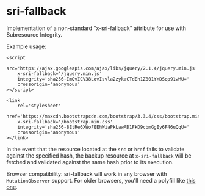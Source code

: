 # sri-fallback

Implementation of a non-standard "x-sri-fallback" attribute for use with Subresource Integrity.

Example usage:

```
<script
	src='https://ajax.googleapis.com/ajax/libs/jquery/2.1.4/jquery.min.js'
	x-sri-fallback='/jquery.min.js'
	integrity='sha256-ImQvICV38LovIsvla2zykaCTdEh1Z801Y+DSop91wMU='
	crossorigin='anonymous'
></script>

<link
	rel='stylesheet'
	href='https://maxcdn.bootstrapcdn.com/bootstrap/3.3.4/css/bootstrap.min.css'
	x-sri-fallback='/bootstrap.min.css'
	integrity='sha256-8EtRe6XWoFEEhWiaPkLawAD1FkD9cbmGgEy6F46uQqU='
	crossorigin='anonymous'
></link>
```

In the event that the resource located at the `src` or `href` fails to validate against the specified hash, the backup resource at `x-sri-fallback` will be fetched and validated against the same hash prior to its execution.

Browser compatibility: sri-fallback will work in any browser with `MutationObserver` support. For older browsers, you'll need a polyfill like [this one](https://github.com/megawac/MutationObserver.js).
